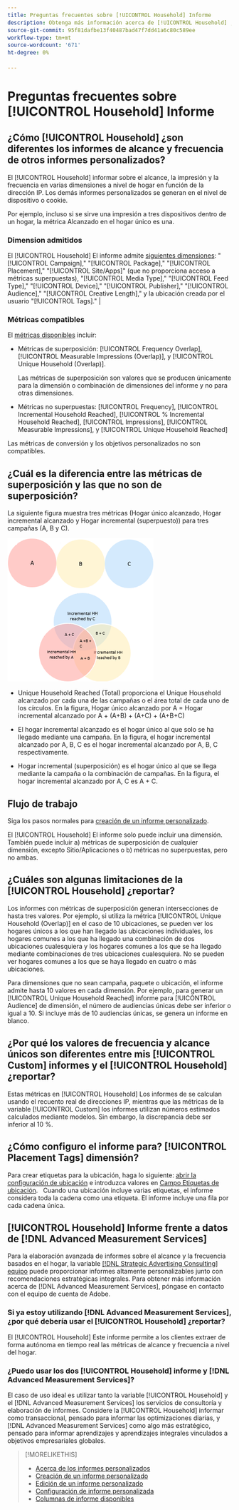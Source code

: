 ```yaml
---
title: Preguntas frecuentes sobre [!UICONTROL Household] Informe
description: Obtenga más información acerca de [!UICONTROL Household] , incluido en qué se diferencia de otros informes y solución de problemas.
source-git-commit: 95f81dafbe13f40487bad47f7dd41a6c80c589ee
workflow-type: tm+mt
source-wordcount: '671'
ht-degree: 0%

---
```


# Preguntas frecuentes sobre [!UICONTROL Household] Informe

## ¿Cómo [!UICONTROL Household] ¿son diferentes los informes de alcance y frecuencia de otros informes personalizados?

El [!UICONTROL Household] informar sobre el alcance, la impresión y la frecuencia en varias dimensiones a nivel de hogar en función de la dirección IP. Los demás informes personalizados se generan en el nivel de dispositivo o cookie.

Por ejemplo, incluso si se sirve una impresión a tres dispositivos dentro de un hogar, la métrica Alcanzado en el hogar único es una.

### Dimension admitidos

El [!UICONTROL Household] El informe admite [siguientes dimensiones](/help/dsp/reports/report-columns.md): &quot;[!UICONTROL Campaign],&quot; &quot;[!UICONTROL Package],&quot; &quot;[!UICONTROL Placement],&quot; &quot;[!UICONTROL Site/Apps]&quot; (que no proporciona acceso a métricas superpuestas), &quot;[!UICONTROL Media Type],&quot; &quot;[!UICONTROL Feed Type],&quot; &quot;[!UICONTROL Device],&quot; &quot;[!UICONTROL Publisher],&quot; &quot;[!UICONTROL Audience],&quot; &quot;[!UICONTROL Creative Length],&quot; y la ubicación creada por el usuario &quot;[!UICONTROL Tags].&quot; |

### Métricas compatibles

El [métricas disponibles](/help/dsp/reports/report-columns.md) incluir:

* Métricas de superposición: [!UICONTROL Frequency Overlap], [!UICONTROL Measurable Impressions (Overlap)], y [!UICONTROL Unique Household (Overlap)].

   Las métricas de superposición son valores que se producen únicamente para la dimensión o combinación de dimensiones del informe y no para otras dimensiones. <!-- For example, it might show the ?? -->

* Métricas no superpuestas: [!UICONTROL Frequency], [!UICONTROL Incremental Household Reached], [!UICONTROL % Incremental Household Reached], [!UICONTROL Impressions], [!UICONTROL Measurable Impressions], y [!UICONTROL Unique Household Reached]

Las métricas de conversión y los objetivos personalizados no son compatibles.

## ¿Cuál es la diferencia entre las métricas de superposición y las que no son de superposición?

La siguiente figura muestra tres métricas (Hogar único alcanzado, Hogar incremental alcanzado y Hogar incremental (superpuesto)) para tres campañas (A, B y C).

![Ilustración de métricas de superposición de hogares](/help/dsp/assets/household-overlap-metrics-illustration.png "Ilustración de métricas de superposición de hogares")

* Unique Household Reached (Total) proporciona el Unique Household alcanzado por cada una de las campañas o el área total de cada uno de los círculos. En la figura, Hogar único alcanzado por A = Hogar incremental alcanzado por A + (A+B) + (A+C) + (A+B+C)

* El hogar incremental alcanzado es el hogar único al que solo se ha llegado mediante una campaña. En la figura, el hogar incremental alcanzado por A, B, C es el hogar incremental alcanzado por A, B, C respectivamente.

* Hogar incremental (superposición) es el hogar único al que se llega mediante la campaña o la combinación de campañas. En la figura, el hogar incremental alcanzado por A, C es A + C.

## Flujo de trabajo

Siga los pasos normales para [creación de un informe personalizado](report-create.md).

El [!UICONTROL Household] El informe solo puede incluir una dimensión. También puede incluir a) métricas de superposición de cualquier dimensión, excepto Sitio/Aplicaciones o b) métricas no superpuestas, pero no ambas.

## ¿Cuáles son algunas limitaciones de la [!UICONTROL Household] ¿reportar? 

Los informes con métricas de superposición generan intersecciones de hasta tres valores. Por ejemplo, si utiliza la métrica [!UICONTROL Unique Household (Overlap)] en el caso de 10 ubicaciones, se pueden ver los hogares únicos a los que han llegado las ubicaciones individuales, los hogares comunes a los que ha llegado una combinación de dos ubicaciones cualesquiera y los hogares comunes a los que se ha llegado mediante combinaciones de tres ubicaciones cualesquiera. No se pueden ver hogares comunes a los que se haya llegado en cuatro o más ubicaciones.

Para dimensiones que no sean campaña, paquete o ubicación, el informe admite hasta 10 valores en cada dimensión. Por ejemplo, para generar un [!UICONTROL Unique Household Reached] informe para [!UICONTROL Audience] de dimensión, el número de audiencias únicas debe ser inferior o igual a 10. Si incluye más de 10 audiencias únicas, se genera un informe en blanco.

## ¿Por qué los valores de frecuencia y alcance únicos son diferentes entre mis [!UICONTROL Custom] informes y el [!UICONTROL Household] ¿reportar?

Estas métricas en [!UICONTROL Household] Los informes de se calculan usando el recuento real de direcciones IP, mientras que las métricas de la variable [!UICONTROL Custom] los informes utilizan números estimados calculados mediante modelos. Sin embargo, la discrepancia debe ser inferior al 10 %.

## ¿Cómo configuro el informe para? [!UICONTROL Placement Tags] dimensión?

Para crear etiquetas para la ubicación, haga lo siguiente: [abrir la configuración de ubicación](/help/dsp/campaign-management/placements/placement-edit.md) e introduzca valores en [Campo Etiquetas de ubicación](/help/dsp/campaign-management/placements/placement-settings.md).
 
Cuando una ubicación incluye varias etiquetas, el informe considera toda la cadena como una etiqueta. El informe incluye una fila por cada cadena única.

## [!UICONTROL Household] Informe frente a datos de [!DNL Advanced Measurement Services]

Para la elaboración avanzada de informes sobre el alcance y la frecuencia basados en el hogar, la variable [[!DNL Strategic Advertising Consulting] equipo](/help/dsp/introduction/advanced-measurement-services.md) puede proporcionar informes altamente personalizables junto con recomendaciones estratégicas integrales. Para obtener más información acerca de [!DNL Advanced Measurement Services], póngase en contacto con el equipo de cuenta de Adobe.

### Si ya estoy utilizando [!DNL Advanced Measurement Services], ¿por qué debería usar el [!UICONTROL Household] ¿reportar?

El [!UICONTROL Household] Este informe permite a los clientes extraer de forma autónoma en tiempo real las métricas de alcance y frecuencia a nivel del hogar.

### ¿Puedo usar los dos [!UICONTROL Household] informe y [!DNL Advanced Measurement Services]? 

El caso de uso ideal es utilizar tanto la variable [!UICONTROL Household] y el [!DNL Advanced Measurement Services] los servicios de consultoría y elaboración de informes. Considere la [!UICONTROL Household] informar como transaccional, pensado para informar las optimizaciones diarias, y [!DNL Advanced Measurement Services] como algo más estratégico, pensado para informar aprendizajes y aprendizajes integrales vinculados a objetivos empresariales globales.

>[!MORELIKETHIS]
>
>* [Acerca de los informes personalizados](/help/dsp/reports/report-about.md)
>* [Creación de un informe personalizado](/help/dsp/reports/report-create.md)
>* [Edición de un informe personalizado](/help/dsp/reports/report-edit.md)
>* [Configuración de informe personalizada](/help/dsp/reports/report-settings.md)
>* [Columnas de informe disponibles](/help/dsp/reports/report-columns.md)

